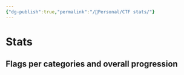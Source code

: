 ```yaml
---
{"dg-publish":true,"permalink":"/👀Personal/CTF stats/"}
---
```


# Stats
## Flags per categories and overall progression

<script src="https://cdn.jsdelivr.net/npm/chart.js"></script>


<div>
  <canvas id="HistoChart"></canvas>
</div>

<div>
  <canvas id="NicePolarChart"></canvas>
</div>




<script>


const ctx = document.getElementById('NicePolarChart');

const data = [
	{rev:0, pwn:0, oth:0, osi:5, ste:0, pro:0, mis:6, web:0, cry:1, for:0},
	{rev:0, pwn:0, oth:0, osi:0, ste:0, pro:0, mis:0, web:0, cry:0, for:0},
	{rev:0, pwn:0, oth:0, osi:0, ste:0, pro:0, mis:1, web:0, cry:0, for:0},
	{rev:1, pwn:0, oth:0, osi:1, ste:0, pro:3, mis:0, web:2, cry:1, for:1},
	{rev:1, pwn:0, oth:0, osi:0, ste:0, pro:0, mis:1, web:0, cry:0, for:0},
	{rev:2, pwn:0, oth:0, osi:6, ste:0, pro:0, mis:3, web:0, cry:0, for:0}
]

let summedData = [0,0,0,0,0,0,0,0,0,0]
const ks = ['rev', 'pwn', 'oth', 'osi', 'ste', 'pro', 'mis', 'web', 'cry', 'for']
data.forEach((d) => {
	i=0
	ks.forEach((k) => {
		summedData[i] += d[k]
		i++
	})
})

const labels = ['Reverse', 'Pwn', 'Other', 'OSINT', 'Steg', 'Programming', 'Misc', 'Web', 'Crypto', 'Forensics']

const bkCols = ['#D741A7','#892C8D','#3A1772','#475898','#5398BE','#7BA6A6','#A3B38E','#F2CD5D','#E8B954','#DEA54B']


/*const chartData = {
  
};*/

new Chart(ctx, {
type: 'polarArea',
  data: {
	  labels: labels,
	  datasets: [{
		  label: 'Polar graph of flags per categories',
		  data: summedData,
		  backgroundColor: bkCols
	  }]
  }
})

//window.renderChart(chartData, this.container);

</script>






<script>


const ctx = document.getElementById('HistoChart');

const data = [
	{rev:0, pwn:0, oth:0, osi:5, ste:0, pro:0, mis:6, web:0, cry:1, for:0},
	{rev:0, pwn:0, oth:0, osi:0, ste:0, pro:0, mis:0, web:0, cry:0, for:0},
	{rev:0, pwn:0, oth:0, osi:0, ste:0, pro:0, mis:1, web:0, cry:0, for:0},
	{rev:1, pwn:0, oth:0, osi:1, ste:0, pro:3, mis:0, web:2, cry:1, for:1},
	{rev:1, pwn:0, oth:0, osi:0, ste:0, pro:0, mis:1, web:0, cry:0, for:0},
	{rev:2, pwn:0, oth:0, osi:6, ste:0, pro:0, mis:3, web:0, cry:0, for:0}
]

const labels = ['DownUnderCTF 2023','vsCTF 2023','MapleCTF 2023','ECW 2023','LakeCTF 2023', 'NewportBlakeCTF 2023'];


const composedData = {
  labels: labels,
  datasets: [
    {
      label: 'Reverse',
      data: data,
      backgroundColor: '#D741A7',
      parsing: { xAxisKey: 'rev', yAxisKey: 'rev' }
    },
    {
      label: 'Pwn',
      data: data,
      backgroundColor: '#892C8D',
      parsing: { xAxisKey: 'pwn', yAxisKey: 'pwn' }
    },
    {
      label: 'Other',
      data: data,
      backgroundColor: '#3A1772',
      parsing: { xAxisKey: 'oth', yAxisKey: 'oth' }
    },
    {
      label: 'OSINT',
      data: data,
      backgroundColor: '#475898',
      parsing: { xAxisKey: 'osi', yAxisKey: 'osi' }
    },
    {
      label: 'Steg',
      data: data,
      backgroundColor: '#5398BE',
      parsing: { xAxisKey: 'ste', yAxisKey: 'ste' }
    },
    {
      label: 'Programming',
      data: data,
      backgroundColor: '#7BA6A6',
      parsing: { xAxisKey: 'pro', yAxisKey: 'pro' }
    },
    {
      label: 'Misc',
      data: data,
      backgroundColor: '#A3B38E',
      parsing: { xAxisKey: 'mis', yAxisKey: 'mis' }
    },
    {
      label: 'Web',
      data: data,
      backgroundColor: '#F2CD5D',
      parsing: { xAxisKey: 'web', yAxisKey: 'web' }
    },
    {
      label: 'Crypto',
      data: data,
      backgroundColor: '#E8B954',
      parsing: { xAxisKey: 'cry', yAxisKey: 'cry' }
    },
    {
      label: 'Forensics',
      data: data,
      backgroundColor: '#DEA54B',
      parsing: { xAxisKey: 'for', yAxisKey: 'for' }
    }
  ]
};


/*const chartData = {

};


window.renderChart(chartData, this.container);*/

new Chart(ctx, {
  type: 'bar',
  data: composedData,
  options: {
    responsive: true,
    scales: {
      x: {
        stacked: true,
      },
      y: {
        stacked: true
      }
    }
  }
}

</script>